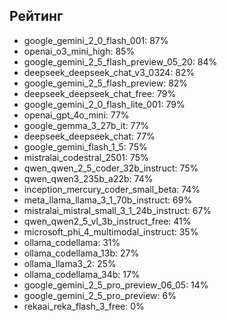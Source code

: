 ## Рейтинг

- google_gemini_2_0_flash_001: 87%
- openai_o3_mini_high: 85%
- google_gemini_2_5_flash_preview_05_20: 84%
- deepseek_deepseek_chat_v3_0324: 82%
- google_gemini_2_5_flash_preview: 82%
- deepseek_deepseek_chat_free: 79%
- google_gemini_2_0_flash_lite_001: 79%
- openai_gpt_4o_mini: 77%
- google_gemma_3_27b_it: 77%
- deepseek_deepseek_chat: 77%
- google_gemini_flash_1_5: 75%
- mistralai_codestral_2501: 75%
- qwen_qwen_2_5_coder_32b_instruct: 75%
- qwen_qwen3_235b_a22b: 74%
- inception_mercury_coder_small_beta: 74%
- meta_llama_llama_3_1_70b_instruct: 69%
- mistralai_mistral_small_3_1_24b_instruct: 67%
- qwen_qwen2_5_vl_3b_instruct_free: 41%
- microsoft_phi_4_multimodal_instruct: 35%
- ollama_codellama: 31%
- ollama_codellama_13b: 27%
- ollama_llama3_2: 25%
- ollama_codellama_34b: 17%
- google_gemini_2_5_pro_preview_06_05: 14%
- google_gemini_2_5_pro_preview: 6%
- rekaai_reka_flash_3_free: 0%
